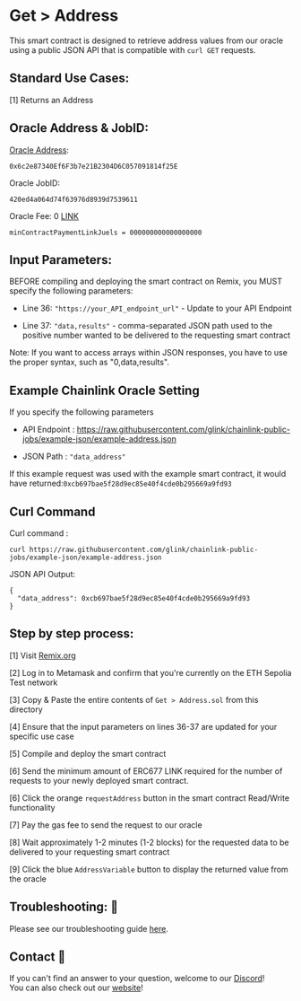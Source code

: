 # Get > Address
This smart contract is designed to retrieve address values from our oracle using a public JSON API that is compatible with `curl GET` requests.

## Standard Use Cases:
[1] Returns an Address

## Oracle Address & JobID:
[Oracle Address](https://sepolia.etherscan.io/address/0x6c2e87340Ef6F3b7e21B2304D6C057091814f25E): 
```
0x6c2e87340Ef6F3b7e21B2304D6C057091814f25E
```
Oracle JobID: 
```
420ed4a064d74f63976d8939d7539611
```
Oracle Fee: 0 [LINK](https://sepolia.etherscan.io/token/0x779877A7B0D9E8603169DdbD7836e478b4624789)
```
minContractPaymentLinkJuels = 000000000000000000
```

## Input Parameters:
BEFORE compiling and deploying the smart contract on Remix, you MUST specify the following parameters:

* Line 36: `"https://your_API_endpoint_url"` - Update to your API Endpoint

* Line 37: `"data,results"` - comma-separated JSON path used to the positive number wanted to be delivered to the requesting smart contract

Note: If you want to access arrays within JSON responses, you have to use the proper syntax, such as "0,data,results".

## Example Chainlink Oracle Setting
If you specify the following parameters

* API Endpoint : https://raw.githubusercontent.com/glink/chainlink-public-jobs/example-json/example-address.json

* JSON Path : `"data_address"`

If this example request was used with the example smart contract, it would have returned:`0xcb697bae5f28d9ec85e40f4cde0b295669a9fd93`

## Curl Command
Curl command : 
```
curl https://raw.githubusercontent.com/glink/chainlink-public-jobs/example-json/example-address.json
```

JSON API Output:
```
{
  "data_address": 0xcb697bae5f28d9ec85e40f4cde0b295669a9fd93
}
```

## Step by step process:
[1] Visit [Remix.org](https://remix.ethereum.org/)

[2] Log in to Metamask and confirm that you're currently on the ETH Sepolia Test network

[3] Copy & Paste the entire contents of `Get > Address.sol` from this directory

[4] Ensure that the input parameters on lines 36-37 are updated for your specific use case

[5] Compile and deploy the smart contract

[6] Send the minimum amount of ERC677 LINK required for the number of requests to your newly deployed smart contract.

[6] Click the orange `requestAddress` button in the smart contract Read/Write functionality

[7] Pay the gas fee to send the request to our oracle

[8] Wait approximately 1-2 minutes (1-2 blocks) for the requested data to be delivered to your requesting smart contract

[9] Click the blue `AddressVariable` button to display the returned value from the oracle

## Troubleshooting: :nut_and_bolt:
Please see our troubleshooting guide [here](https://github.com/glink/chainlink-public-jobs/README.md#troubleshooting).

## Contact :iphone:
If you can't find an answer to your question, welcome to our [Discord](https://discord.gg/KmZVYhYJUy)!  
You can also check out our [website](https://www.glink.solutions)!




